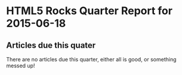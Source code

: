 HTML5 Rocks Quarter Report for 2015-06-18
=========================================

Articles due this quater
------------------------

There are no articles due this quarter, either all is good, or something messed up!

